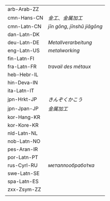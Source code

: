 | | |
|-|-|
| arb-Arab-ZZ |  |
| cmn-Hans-CN | _金工_、_金属加工_ |
| cmn-Latn-CN | _jīn gōng_, _jīnshǔ jiāgōng_ |
| dan-Latn-DK |  |
| deu-Latn-DE | _Metallverarbeitung_ |
| eng-Latn-US | _metalworking_ |
| fin-Latn-FI |  |
| fra-Latn-FR | _travail des métaux_ |
| heb-Hebr-IL |  |
| hin-Deva-IN |  |
| ita-Latn-IT |  |
| jpn-Hrkt-JP | _きんぞくかこう_ |
| jpn-Jpan-JP | _金属加工_ |
| kor-Hang-KR |  |
| kor-Kore-KR |  |
| nld-Latn-NL |  |
| nob-Latn-NO |  |
| pes-Aran-IR |  |
| por-Latn-PT |  |
| rus-Cyrl-RU | _металлообрабо́тка_ |
| swe-Latn-SE |  |
| spa-Latn-ES |  |
| zxx-Zsym-ZZ |  |
|  |  |

